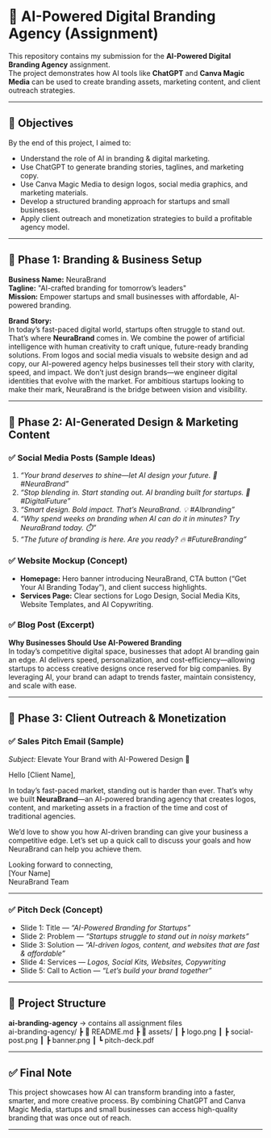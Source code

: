 # 🚀 AI-Powered Digital Branding Agency (Assignment)

This repository contains my submission for the **AI-Powered Digital Branding Agency** assignment.  
The project demonstrates how AI tools like **ChatGPT** and **Canva Magic Media** can be used to create branding assets, marketing content, and client outreach strategies.  

---

## 📌 Objectives
By the end of this project, I aimed to:
- Understand the role of AI in branding & digital marketing.  
- Use ChatGPT to generate branding stories, taglines, and marketing copy.  
- Use Canva Magic Media to design logos, social media graphics, and marketing materials.  
- Develop a structured branding approach for startups and small businesses.  
- Apply client outreach and monetization strategies to build a profitable agency model.  

---

## 🔹 Phase 1: Branding & Business Setup
**Business Name:** NeuraBrand  
**Tagline:** "AI-crafted branding for tomorrow’s leaders"  
**Mission:** Empower startups and small businesses with affordable, AI-powered branding.  

**Brand Story:**  
In today’s fast-paced digital world, startups often struggle to stand out. That’s where **NeuraBrand** comes in. We combine the power of artificial intelligence with human creativity to craft unique, future-ready branding solutions. From logos and social media visuals to website design and ad copy, our AI-powered agency helps businesses tell their story with clarity, speed, and impact. We don’t just design brands—we engineer digital identities that evolve with the market. For ambitious startups looking to make their mark, NeuraBrand is the bridge between vision and visibility.  

---

## 🔹 Phase 2: AI-Generated Design & Marketing Content

### ✅ Social Media Posts (Sample Ideas)
1. *“Your brand deserves to shine—let AI design your future. 🚀 #NeuraBrand”*  
2. *“Stop blending in. Start standing out. AI branding built for startups. 🌟 #DigitalFuture”*  
3. *“Smart design. Bold impact. That’s NeuraBrand. 💡 #AIbranding”*  
4. *“Why spend weeks on branding when AI can do it in minutes? Try NeuraBrand today. ⏱️”*  
5. *“The future of branding is here. Are you ready? 🔥 #FutureBranding”*  

### ✅ Website Mockup (Concept)
- **Homepage:** Hero banner introducing NeuraBrand, CTA button (“Get Your AI Branding Today”), and client success highlights.  
- **Services Page:** Clear sections for Logo Design, Social Media Kits, Website Templates, and AI Copywriting.  

### ✅ Blog Post (Excerpt)
**Why Businesses Should Use AI-Powered Branding**  
In today’s competitive digital space, businesses that adopt AI branding gain an edge. AI delivers speed, personalization, and cost-efficiency—allowing startups to access creative designs once reserved for big companies. By leveraging AI, your brand can adapt to trends faster, maintain consistency, and scale with ease.  

---

## 🔹 Phase 3: Client Outreach & Monetization

### ✅ Sales Pitch Email (Sample)
*Subject:* Elevate Your Brand with AI-Powered Design 🚀  

Hello [Client Name],  

In today’s fast-paced market, standing out is harder than ever. That’s why we built **NeuraBrand**—an AI-powered branding agency that creates logos, content, and marketing assets in a fraction of the time and cost of traditional agencies.  

We’d love to show you how AI-driven branding can give your business a competitive edge. Let’s set up a quick call to discuss your goals and how NeuraBrand can help you achieve them.  

Looking forward to connecting,  
[Your Name]  
NeuraBrand Team  

---

### ✅ Pitch Deck (Concept)
- Slide 1: Title — *“AI-Powered Branding for Startups”*  
- Slide 2: Problem — *“Startups struggle to stand out in noisy markets”*  
- Slide 3: Solution — *“AI-driven logos, content, and websites that are fast & affordable”*  
- Slide 4: Services — *Logos, Social Kits, Websites, Copywriting*  
- Slide 5: Call to Action — *“Let’s build your brand together”*  

---

## 📂 Project Structure

**ai-branding-agency** → contains all assignment files  
ai-branding-agency/
┣ 📄 README.md
┣ 📂 assets/
┃   ┣ logo.png
┃   ┣ social-post.png
┃   ┣ banner.png
┃   ┗ pitch-deck.pdf
  
  
---

## ✅ Final Note
This project showcases how AI can transform branding into a faster, smarter, and more creative process. By combining ChatGPT and Canva Magic Media, startups and small businesses can access high-quality branding that was once out of reach.  

---
